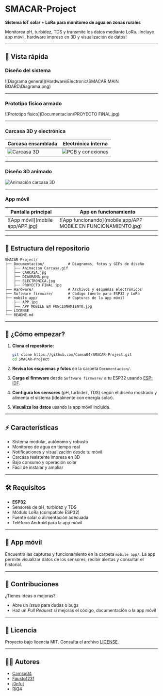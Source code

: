 
# SMACAR-Project

**Sistema IoT solar + LoRa para monitoreo de agua en zonas rurales**

Monitorea pH, turbidez, TDS y transmite los datos mediante LoRa. ¡Incluye app móvil, hardware impreso en 3D y visualización de datos!

---

## 🌟 Vista rápida

### Diseño del sistema

![Diagrama general](Hardware\Electronic\SMACAR MAIN BOARD\Diagrama.png)

---

### Prototipo físico armado

![Prototipo físico](Documentacion/PROYECTO FINAL.jpg)

---

### Carcasa 3D y electrónica

| Carcasa ensamblada                       | Electrónica interna                        |
|-------------------------------------------|--------------------------------------------|
| ![Carcasa 3D](Documentacion/CARCASA.jpg) | ![PCB y conexiones](Documentacion/ELECTRONICA.jpg) |

---

### Diseño 3D animado

![Animación carcasa 3D](Documentacion/Animacion_Carcasa.gif)

---

### App móvil

| Pantalla principal                | App en funcionamiento                 |
|-----------------------------------|---------------------------------------|
| ![App móvil](mobile app/APP.jpg)  | ![App funcionando](mobile app/APP MOBILE EN FUNCIONAMIENTO.jpg) |

---

## 📁 Estructura del repositorio

```
SMACAR-Project/
├── Documentacion/           # Diagramas, fotos y GIFs de diseño
│   ├── Animacion_Carcasa.gif
│   ├── CARCASA.jpg
│   ├── DIAGRAMA.png
│   ├── ELECTRONICA.jpg
│   ├── PROYECTO FINAL.jpg
├── Hardware/                # Archivos y esquemas electrónicos
├── Software firmware/       # Código fuente para ESP32 y LoRa
├── mobile app/              # Capturas de la app móvil
│   ├── APP.jpg
│   ├── APP MOBILE EN FUNCIONAMIENTO.jpg
├── LICENSE
└── README.md
```

---

## 🚀 ¿Cómo empezar?

1. **Clona el repositorio:**
    ```bash
    git clone https://github.com/Camsu04/SMACAR-Project.git
    cd SMACAR-Project
    ```

2. **Revisa los esquemas y fotos** en la carpeta `Documentacion/`.

3. **Carga el firmware** desde `Software firmware/` a tu ESP32 usando [ESP-IDF](https://docs.espressif.com/projects/esp-idf/en/latest/esp32/get-started/index.html).

4. **Configura los sensores** (pH, turbidez, TDS) según el diseño mostrado y alimenta el sistema (idealmente con energía solar).

5. **Visualiza los datos** usando la app móvil incluida.

---

## ⚡ Características

- Sistema modular, autónomo y robusto
- Monitoreo de agua en tiempo real
- Notificaciones y visualización desde tu móvil
- Carcasa resistente impresa en 3D
- Bajo consumo y operación solar
- Fácil de instalar y ampliar

---

## 🛠️ Requisitos

- **ESP32**
- Sensores de pH, turbidez y TDS
- Módulo LoRa (compatible ESP32)
- Fuente solar o alimentación adecuada
- Teléfono Android para la app móvil

---

## 📲 App móvil

Encuentra las capturas y funcionamiento en la carpeta `mobile app/`.
La app permite visualizar datos de los sensores, recibir alertas y consultar el historial.

---

## 🤝 Contribuciones

¿Tienes ideas o mejoras?
- Abre un *Issue* para dudas o bugs
- Haz un *Pull Request* si mejoras el código, documentación o la app móvil

---

## 📄 Licencia

Proyecto bajo licencia MIT.
Consulta el archivo [LICENSE](LICENSE).

---

## 👨‍💻 Autores

- [Camsu04](https://github.com/Camsu04)
- [Fausto123f](https://github.com/Fausto123f)
- [j0nfut](https://github.com/j0nfut)
- [RiQ4](https://github.com/RiQ4)
